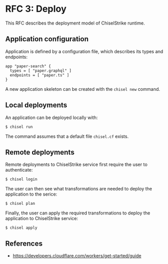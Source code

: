 # RFC 3: Deploy

This RFC describes the deployment model of ChiselStrike runtime.

## Application configuration

Application is defined by a configuration file, which describes its types and endpoints:

```
app "paper-search" {
  types = [ "paper.graphql" ]
  endpoints = [ "paper.ts" ]
}
```

A new application skeleton can be created with the `chisel new` command.

## Local deployments

An application can be deployed locally with:


```
$ chisel run
```

The command assumes that a default file `chisel.cf` exists.

## Remote deployments

Remote deployments to ChiselStrike service first require the user to authenticate:

```
$ chisel login
```

The user can then see what transformations are needed to deploy the application to the serice:

```
$ chisel plan
```

Finally, the user can apply the required transformations to deploy the application to ChiselStrike service:

```
$ chisel apply
```

## References

* https://developers.cloudflare.com/workers/get-started/guide
